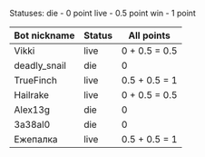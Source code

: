 Statuses: 
die - 0 point
live - 0.5 point
win - 1 point


|Bot nickname    |Status                         |All points                   |
|----------------|-------------------------------|-----------------------------|
|Vikki           |live                           | 0 + 0.5 = 0.5               |
|deadly_snail    |die                            | 0                           |
|TrueFinch       |live                           | 0.5 + 0.5 = 1               |
|Hailrake        |live                           | 0 + 0.5 = 0.5               |
|Alex13g         |die                            | 0                           |
|3a38al0         |die                            | 0                           |
|Ежепалка        |live                           | 0.5 + 0.5 = 1               |